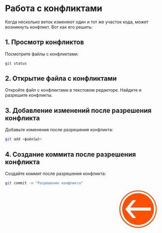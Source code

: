 # Работа с конфликтами

Когда несколько веток изменяют один и тот же участок кода, может возникнуть конфликт. Вот как его решить:

## 1. Просмотр конфликтов

Посмотрите файлы с конфликтами:

```bash
git status
```

## 2. Открытие файла с конфликтами

Откройте файл с конфликтами в текстовом редакторе. Найдите и разрешите конфликты.

## 3. Добавление изменений после разрешения конфликта

Добавьте изменения после разрешения конфликта:

```bash
git add <файл(ы)>
```

## 4. Создание коммита после разрешения конфликта

Создайте коммит после разрешения конфликта:

```bash
git commit -m "Разрешение конфликта"
```

<div style="text-align: right;">

  [![Перейти к основному файлу](../img/Back-button.png)](../README.md)

</div>
